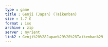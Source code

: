 ```yaml
---
type : game
title : Genji (Japan) (Taikenban)
size : 1.7 G
format : iso
archive : zip
server : myrient
link2 : Genji%20%28Japan%29%20%28Taikenban%29
---
```

